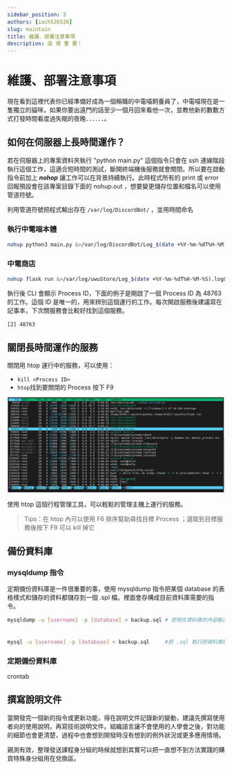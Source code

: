```yaml
---
sidebar_position: 3
authors: [iach526526]
slug: maintain
title: 維護、部署注意事項
description: 這 很 重 要！
---
```


# 維護、部署注意事項

現在看到這裡代表你已經準備好成為一個稱職的中電喵飼養員了，中電喵現在是一隻獨立的貓咪，如果你要出遠門的話至少一個月回來看他一次，並教他新的數數方式打發時間看度過失眠的夜晚．．．．．．。

## 如何在伺服器上長時間運作？

若在伺服器上的專案資料夾執行 "python main.py" 這個指令只會在 ssh 連線階段執行這個工作，這適合短時間的測試，斷開終端機後服務就會關閉。所以要在啟動指令前加上 ***nohop*** 讓工作可以在背景持續執行。此時程式所有的 print 或 error 回報預設會在該專案目錄下面的 nohup.out ，想要變更儲存位置和檔名可以使用管道符號。

利用管道符號把程式輸出存在 `/var/log/DiscordBot/` ，並用時間命名

### 執行中電喵本體

```bash
nohup python3 main.py &>/var/log/DiscordBot/Log_$(date +%Y-%m-%dT%H-%M-%S).log&
```

### 中電商店

```bash
nohup flask run &>/var/log/uwuStore/Log_$(date +%Y-%m-%dT%H-%M-%S).log&
```

執行後 CLI 會顯示 Process ID，下面的例子是開啟了一個 Process ID 為 48763 的工作。這個 ID 是唯一的，用來辨別這個運行的工作。每次開啟服務後建議寫在記事本，下次關服務會比較好找到這個服務。

```
[2] 48763
```

## 關閉長時間運作的服務

關閉用 htop 運行中的服務，可以使用：

- ```kill <Process ID>```
- ```htop```找到要關閉的 Process 按下 F9

![htop-demo](../../../static/img/htop.png)

使用 htop 這個行程管理工具，可以輕鬆的管理主機上運行的服務。

> Tips：在 htop 內可以使用 F6 排序幫助尋找目標 Process ；選取到目標服務後按下 F9 可以 kill 掉它

## 備份資料庫

### mysqldump 指令

定期備份資料庫是一件很重要的事，使用 mysqldump 指令把某個 database 的表格樣式和儲存的資料都儲存到一個 .spl 檔。裡面會存構成目前資料庫需要的指令。

```bash
mysqldump -u [username] -p [database] > backup.sql # 把現在資料庫的內容輸出成 .sql 檔儲存


mysql -u [username] -p [database] < backup.sql     #把 .sql 執行把資料庫插入備份的資料(要先創好資料庫)
```

### 定期備份資料庫

crontab

## 撰寫說明文件

當開發完一個新的指令或更新功能，得在說明文件記錄新的變動，建議先撰寫使用者向的使用說明，再寫技術說明文件。組織語言讓不會使用的人學會之後，對功能的細節也會更清楚，過程中也會想到開發時沒有想到的例外狀況或更多應用情境。

親測有效，整理發送課程身分組的時候就想到其實可以把一直想不到方法實踐的購買特殊身分組用在兌換區。

